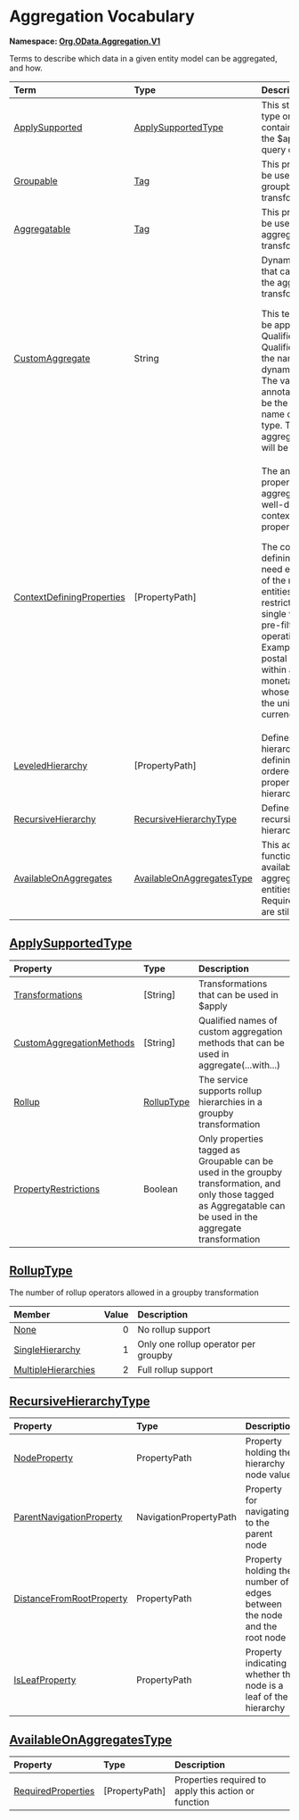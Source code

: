 # Aggregation Vocabulary
**Namespace: [Org.OData.Aggregation.V1](Org.OData.Aggregation.V1.xml)**

Terms to describe which data in a given entity model can be aggregated, and how.

Term|Type|Description
:---|:---|:----------
[ApplySupported](Org.OData.Aggregation.V1.xml#L70)|[ApplySupportedType](#ApplySupportedType)|<a name="ApplySupported"></a>This structured type or entity container supports the $apply system query option
[Groupable](Org.OData.Aggregation.V1.xml#L104)|[Tag](Org.OData.Core.V1.md#Tag)|<a name="Groupable"></a>This property can be used in the groupby transformation
[Aggregatable](Org.OData.Aggregation.V1.xml#L108)|[Tag](Org.OData.Core.V1.md#Tag)|<a name="Aggregatable"></a>This property can be used in the aggregate transformation
[CustomAggregate](Org.OData.Aggregation.V1.xml#L112)|String|<a name="CustomAggregate"></a>Dynamic property that can be used in the aggregate transformation<p>This term MUST be applied with a Qualifier, the Qualifier value is the name of the dynamic property. The value of the annotation MUST be the qualified name of a primitive type. The aggregated values will be of that type.</p>
[ContextDefiningProperties](Org.OData.Aggregation.V1.xml#L118)|\[PropertyPath\]|<a name="ContextDefiningProperties"></a>The annotated property or custom aggregate is only well-defined in the context of these properties<p>The context-defining properties need either be part of the result entities, or be restricted to a single value by a pre-filter operation. Examples are postal codes within a country, or monetary amounts whose context is the unit of currency.</p>
[LeveledHierarchy](Org.OData.Aggregation.V1.xml#L126)|\[PropertyPath\]|<a name="LeveledHierarchy"></a>Defines a leveled hierarchy by defining an ordered list of properties in the hierarchy
[RecursiveHierarchy](Org.OData.Aggregation.V1.xml#L130)|[RecursiveHierarchyType](#RecursiveHierarchyType)|<a name="RecursiveHierarchy"></a>Defines a recursive hierarchy.
[AvailableOnAggregates](Org.OData.Aggregation.V1.xml#L195)|[AvailableOnAggregatesType](#AvailableOnAggregatesType)|<a name="AvailableOnAggregates"></a>This action or function is available on aggregated entities if the RequiredProperties are still defined

## <a name="ApplySupportedType"></a>[ApplySupportedType](Org.OData.Aggregation.V1.xml#L75)


Property|Type|Description
:-------|:---|:----------
[Transformations](Org.OData.Aggregation.V1.xml#L76)|\[String\]|Transformations that can be used in $apply
[CustomAggregationMethods](Org.OData.Aggregation.V1.xml#L79)|\[String\]|Qualified names of custom aggregation methods that can be used in aggregate(...with...)
[Rollup](Org.OData.Aggregation.V1.xml#L82)|[RollupType](#RollupType)|The service supports rollup hierarchies in a groupby transformation
[PropertyRestrictions](Org.OData.Aggregation.V1.xml#L85)|Boolean|Only properties tagged as Groupable can be used in the groupby transformation, and only those tagged as Aggregatable can be used in the aggregate transformation

## <a name="RollupType"></a>[RollupType](Org.OData.Aggregation.V1.xml#L91)
The number of rollup operators allowed in a groupby transformation

Member|Value|Description
:-----|----:|:----------
[None](Org.OData.Aggregation.V1.xml#L93)|0|No rollup support
[SingleHierarchy](Org.OData.Aggregation.V1.xml#L96)|1|Only one rollup operator per groupby
[MultipleHierarchies](Org.OData.Aggregation.V1.xml#L99)|2|Full rollup support

## <a name="RecursiveHierarchyType"></a>[RecursiveHierarchyType](Org.OData.Aggregation.V1.xml#L134)


Property|Type|Description
:-------|:---|:----------
[NodeProperty](Org.OData.Aggregation.V1.xml#L135)|PropertyPath|Property holding the hierarchy node value
[ParentNavigationProperty](Org.OData.Aggregation.V1.xml#L138)|NavigationPropertyPath|Property for navigating to the parent node
[DistanceFromRootProperty](Org.OData.Aggregation.V1.xml#L141)|PropertyPath|Property holding the number of edges between the node and the root node
[IsLeafProperty](Org.OData.Aggregation.V1.xml#L144)|PropertyPath|Property indicating whether the node is a leaf of the hierarchy

## <a name="AvailableOnAggregatesType"></a>[AvailableOnAggregatesType](Org.OData.Aggregation.V1.xml#L199)


Property|Type|Description
:-------|:---|:----------
[RequiredProperties](Org.OData.Aggregation.V1.xml#L200)|\[PropertyPath\]|Properties required to apply this action or function
